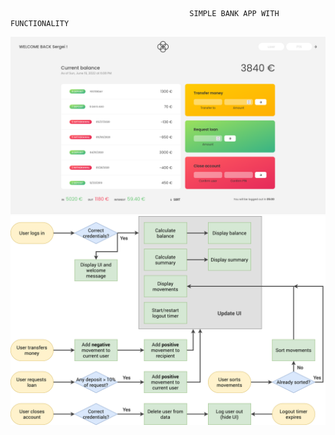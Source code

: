                                             SIMPLE BANK APP WITH FUNCTIONALITY

![alt text](https://github.com/SeverusVape/SIMPLE-BANK-APP/blob/main/pic/Screenshot.png?raw=true)
![alt text](https://github.com/SeverusVape/SIMPLE-BANK-APP/blob/main/pic/Bankist-flowchart.png?raw=true)
